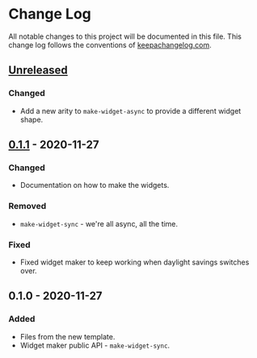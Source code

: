 # Change Log
All notable changes to this project will be documented in this file. This change log follows the conventions of [keepachangelog.com](http://keepachangelog.com/).

## [Unreleased]
### Changed
- Add a new arity to `make-widget-async` to provide a different widget shape.

## [0.1.1] - 2020-11-27
### Changed
- Documentation on how to make the widgets.

### Removed
- `make-widget-sync` - we're all async, all the time.

### Fixed
- Fixed widget maker to keep working when daylight savings switches over.

## 0.1.0 - 2020-11-27
### Added
- Files from the new template.
- Widget maker public API - `make-widget-sync`.

[Unreleased]: https://github.com/your-name/topic-destructor/compare/0.1.1...HEAD
[0.1.1]: https://github.com/your-name/topic-destructor/compare/0.1.0...0.1.1
